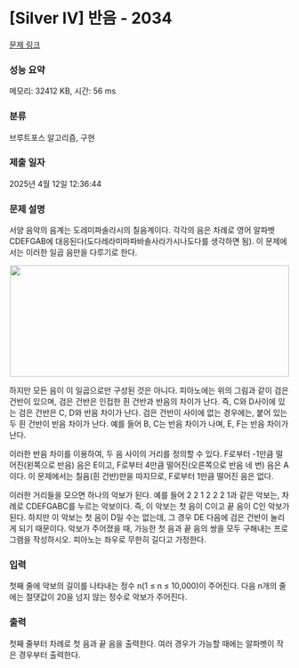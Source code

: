 # [Silver IV] 반음 - 2034 

[문제 링크](https://www.acmicpc.net/problem/2034) 

### 성능 요약

메모리: 32412 KB, 시간: 56 ms

### 분류

브루트포스 알고리즘, 구현

### 제출 일자

2025년 4월 12일 12:36:44

### 문제 설명

<p>서양 음악의 음계는 도레미파솔라시의 칠음계이다. 각각의 음은 차례로 영어 알파벳 CDEFGAB에 대응된다(도다레라미마파바솔사라가시나도다를 생각하면 됨). 이 문제에서는 이러한 일곱 음만을 다루기로 한다.</p>

<p style="text-align: center;"><img alt="" height="200" src="https://www.acmicpc.net/JudgeOnline/upload/201007/msmsmsmsmsm.png" width="502"></p>

<p>하지만 모든 음이 이 일곱으로만 구성된 것은 아니다. 피아노에는 위의 그림과 같이 검은 건반이 있으며, 검은 건반은 인접한 흰 건반과 반음의 차이가 난다. 즉, C와 D사이에 있는 검은 건반은 C, D와 반음 차이가 난다. 검은 건반이 사이에 없는 경우에는, 붙어 있는 두 흰 건반이 반음 차이가 난다. 예를 들어 B, C는 반음 차이가 나며, E, F는 반음 차이가 난다.</p>

<p>이러한 반음 차이를 이용하여, 두 음 사이의 거리를 정의할 수 있다. F로부터 -1만큼 떨어진(왼쪽으로 반음) 음은 E이고, F로부터 4만큼 떨어진(오른쪽으로 반음 네 번) 음은 A이다. 이 문제에서는 칠음(흰 건반)만을 따지므로, F로부터 1만큼 떨어진 음은 없다.</p>

<p>이러한 거리들을 모으면 하나의 악보가 된다. 예를 들어 2 2 1 2 2 2 1과 같은 악보는, 차례로 CDEFGABC를 누르는 악보이다. 즉, 이 악보는 첫 음이 C이고 끝 음이 C인 악보가 된다. 하지만 이 악보는 첫 음이 D일 수는 없는데, 그 경우 DE 다음에 검은 건반이 눌리게 되기 때문이다. 악보가 주어졌을 때, 가능한 첫 음과 끝 음의 쌍을 모두 구해내는 프로그램을 작성하시오. 피아노는 좌우로 무한히 길다고 가정한다.</p>

### 입력 

 <p>첫째 줄에 악보의 길이를 나타내는 정수 n(1 ≤ n ≤ 10,000)이 주어진다. 다음 n개의 줄에는 절댓값이 20을 넘지 않는 정수로 악보가 주어진다.</p>

### 출력 

 <p>첫째 줄부터 차례로 첫 음과 끝 음을 출력한다. 여러 경우가 가능할 때에는 알파벳이 작은 경우부터 출력한다.</p>

